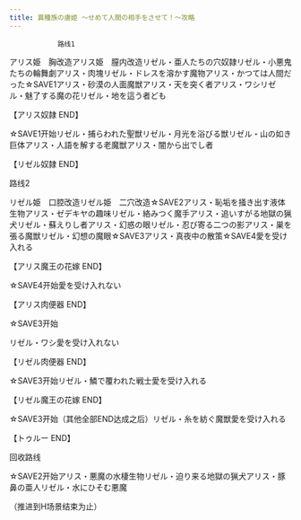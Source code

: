 ```yaml
---
title: 異種族の虜姫 ～せめて人間の相手をさせて！～攻略
---
```


                路线1

アリス姫　胸改造アリス姫　膣内改造リゼル・亜人たちの穴奴隷リゼル・小悪鬼たちの輪舞劇アリス・肉塊リゼル・ドレスを溶かす魔物アリス・かつては人間だった☆SAVE1アリス・砂漠の人面魔獣アリス・天を突く者アリス・ワシリゼル・魅了する魔の花リゼル・地を這う者ども

【アリス奴隷 END】

☆SAVE1开始リゼル・捕らわれた聖獣リゼル・月光を浴びる獣リゼル・山の如き巨体アリス・人語を解する老魔獣アリス・闇から出でし者

【リゼル奴隷 END】

路线2

リゼル姫　口腔改造リゼル姫　二穴改造☆SAVE2アリス・恥垢を掻き出す液体生物アリス・ゼデキヤの趣味リゼル・絡みつく魔手アリス・追いすがる地獄の猟犬リゼル・蘇えりし者アリス・幻惑の眼リゼル・忍び寄る二つの影アリス・巣を張る魔獣リゼル・幻想の魔眼☆SAVE3アリス・真夜中の散策☆SAVE4愛を受け入れる

【アリス魔王の花嫁 END】

☆SAVE4开始愛を受け入れない

【アリス肉便器 END】

☆SAVE3开始

リゼル・ワシ愛を受け入れない

【リゼル肉便器 END】

☆SAVE3开始リゼル・鱗で覆われた戦士愛を受け入れる

【リゼル魔王の花嫁 END】

☆SAVE3开始（其他全部END达成之后）リゼル・糸を紡ぐ魔獣愛を受け入れる

【トゥルー END】

回收路线

☆SAVE2开始アリス・悪魔の水棲生物リゼル・迫り来る地獄の猟犬アリス・豚鼻の亜人リゼル・水にひそむ悪魔

（推进到H场景结束为止）
              
